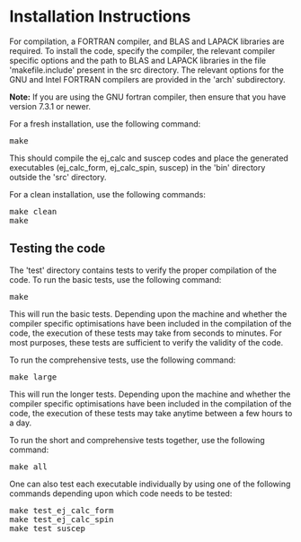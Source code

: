 <html><head></head><body>


<h1>Installation Instructions</h1>

<p> For compilation, a FORTRAN compiler, and BLAS and LAPACK libraries are required.
To install the code, specify the compiler, the relevant compiler specific options and 
the path to BLAS and LAPACK libraries in the file 'makefile.include' present in the src 
directory. The relevant options for the GNU and Intel FORTRAN compilers are provided in 
the 'arch' subdirectory. </p>
<p> <b>Note:</b> If you are using the GNU fortran compiler, then ensure that you have version 7.3.1 or newer.</p>
<p>For a fresh installation, use the following command:</p>
<pre>
make
</pre>
<p>This should compile the ej_calc 
and suscep codes and place the generated executables (ej_calc_form, ej_calc_spin, suscep) 
in the 'bin' directory outside the 'src' directory.</p>
<p>For a clean installation, use the following commands:</p>
<pre>
make clean
make
</pre>
<h2>Testing the code</h2>
<p>The 'test' directory contains tests to verify the proper compilation of the code.
To run the basic tests, use the following command:</p>
<pre>
make
</pre>
<p>This will run the basic tests. Depending upon the machine and whether the compiler 
specific optimisations have been included in the compilation of the code, the execution 
of these tests may take from seconds to minutes. For most purposes, these tests are sufficient to 
verify the validity of the code.</p>
<p> To run the comprehensive tests, use the following command:</p>
<pre>
make large
</pre>
<p>This will run the longer tests. Depending upon the machine and whether the compiler 
specific optimisations have been included in the compilation of the code, the execution 
of these tests may take anytime between a few hours to a day. 
<p>To run the short and comprehensive tests together, use the following command:</p>
<pre>
make all
</pre>
<p>One can also test each executable individually by using one of the following commands depending upon which code needs to be tested:</p>
<pre>
make test_ej_calc_form
make test_ej_calc_spin
make test_suscep
</pre>

<p></p>




    
</body></html>